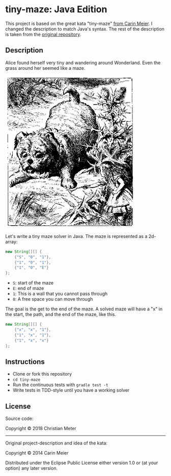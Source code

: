 # tiny-maze: Java Edition

This project is based on the great kata "tiny-maze" [from Carin
Meier](https://github.com/gigasquid/wonderland-clojure-katas/tree/master/tiny-maze).
I changed the description to match Java's syntax. The rest of the description is
taken from the [original
repository](https://github.com/gigasquid/wonderland-clojure-katas/tree/master/tiny-maze).

## Description

Alice found herself very tiny and wandering around Wonderland. Even the grass
around her seemed like a maze.

![alice](img/alicetiny.gif)

Let's write a tiny maze solver in Java. The maze is represented as a 2d-array:

```java
new String[][] {
    {"S", "0", "1"},
    {"1", "0", "1"},
    {"1", "0", "E"}
};
```

* `S`: start of the maze
* `E`: end of maze
* `1`: This is a wall that you cannot pass through
* `0`: A free space you can move through

The goal is the get to the end of the maze. A solved maze will have a "x" in the
start, the path, and the end of the maze, like this.

```java
new String[][] {
    {"x", "x", "1"},
    {"1", "x", "1"},
    {"1", "x", "x"}
};
```

## Instructions

* Clone or fork this repository
* `cd tiny-maze`
* Run the continuous tests with `gradle test -t`
* Write tests in TDD-style until you have a working solver

## License

Source code:

Copyright © 2018 Christian Meter

---

Original project-description and idea of the kata:

Copyright © 2014 Carin Meier

Distributed under the Eclipse Public License either version 1.0 or (at your
option) any later version.
